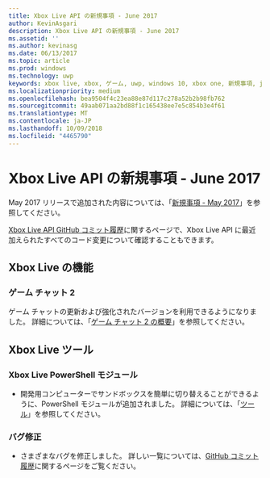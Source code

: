 ```yaml
---
title: Xbox Live API の新規事項 - June 2017
author: KevinAsgari
description: Xbox Live API の新規事項 - June 2017
ms.assetid: ''
ms.author: kevinasg
ms.date: 06/13/2017
ms.topic: article
ms.prod: windows
ms.technology: uwp
keywords: xbox live, xbox, ゲーム, uwp, windows 10, xbox one, 新規事項, june 2017
ms.localizationpriority: medium
ms.openlocfilehash: bea9504f4c23ea88e87d117c278a52b2b98fb762
ms.sourcegitcommit: 49aab071aa2bd88f1c165438ee7e5c854b3e4f61
ms.translationtype: MT
ms.contentlocale: ja-JP
ms.lasthandoff: 10/09/2018
ms.locfileid: "4465790"
---
```

# <a name="whats-new-for-the-xbox-live-apis---june-2017"></a>Xbox Live API の新規事項 - June 2017

May 2017 リリースで追加された内容については、「[新規事項 - May 2017](1705-whats-new.md)」を参照してください。

[Xbox Live API GitHub コミット履歴](https://github.com/Microsoft/xbox-live-api/commits/master)に関するページで、Xbox Live API に最近加えられたすべてのコード変更について確認することもできます。

## <a name="xbox-live-features"></a>Xbox Live の機能

### <a name="game-chat-2"></a>ゲーム チャット 2

ゲーム チャットの更新および強化されたバージョンを利用できるようになりました。 詳細については、「[ゲーム チャット 2 の概要](../multiplayer/chat/game-chat-2-overview.md)」を参照してください。

## <a name="xbox-live-tools"></a>Xbox Live ツール

### <a name="xbox-live-powershell-module"></a>Xbox Live PowerShell モジュール

* 開発用コンピューターでサンドボックスを簡単に切り替えることができるように、PowerShell モジュールが追加されました。 詳細については、「[ツール](../tools/tools.md)」を参照してください。

### <a name="bug-fixes"></a>バグ修正

* さまざまなバグを修正しました。 詳しい一覧については、[GitHub コミット履歴](https://github.com/Microsoft/xbox-live-api/commits/master)に関するページをご覧ください。
